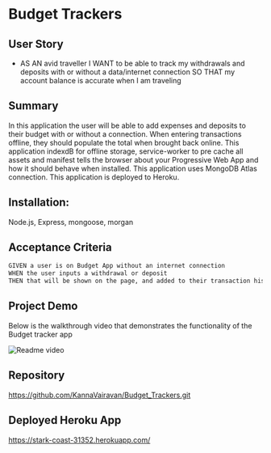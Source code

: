 # Budget Trackers

## User Story

- AS AN avid traveller
  I WANT to be able to track my withdrawals and deposits with or without a data/internet connection
  SO THAT my account balance is accurate when I am traveling

## Summary

In this application the user will be able to add expenses and deposits to their budget with or without a connection. When entering transactions offline, they should populate the total when brought back online.
This application indexdB for offline storage, service-worker to pre cache all assets and manifest tells the browser about your Progressive Web App and how it should behave when installed.
This application uses MongoDB Atlas connection. This application is deployed to Heroku.

## Installation:

Node.js, Express, mongoose, morgan

## Acceptance Criteria

```md
GIVEN a user is on Budget App without an internet connection
WHEN the user inputs a withdrawal or deposit
THEN that will be shown on the page, and added to their transaction history when their connection is back online.
```

## Project Demo

Below is the walkthrough video that demonstrates the functionality of the Budget tracker app<br/>

<img src="./public/assets/BudgetTrackers.gif" alt="Readme video"  >

## Repository

https://github.com/KannaVairavan/Budget_Trackers.git

## Deployed Heroku App

https://stark-coast-31352.herokuapp.com/
